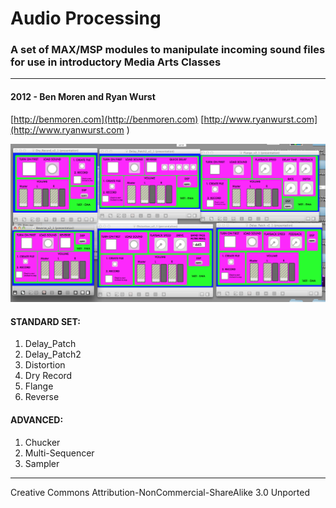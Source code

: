 # Audio Processing #
### A set of MAX/MSP modules to manipulate incoming sound files for use in introductory Media Arts Classes ###

--------------------

#### 2012 - Ben Moren and Ryan Wurst  ####
[http://benmoren.com](http://benmoren.com)
[http://www.ryanwurst.com](http://www.ryanwurst.com  )

![Screenshot](/images_of_Patches.png)

#### STANDARD SET: ####
1. Delay_Patch
2. Delay_Patch2
3. Distortion
4. Dry Record
5. Flange
6. Reverse

#### ADVANCED: ####
1. Chucker
2. Multi-Sequencer
3. Sampler

----------------

Creative Commons Attribution-NonCommercial-ShareAlike 3.0 Unported




